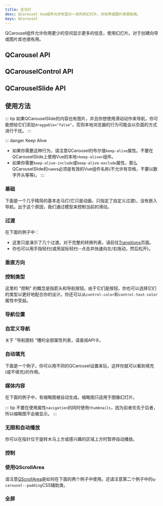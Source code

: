 ```yaml
---
title: 走马灯
desc: QCarousel Vue组件允许你显示一系列的幻灯片，对向导或图片库很有用。
keys: QCarousel
---
```


QCarousel组件允许你用更少的空间显示更多的信息，使用幻灯片。对于创建向导或图片库也很有用。

## QCarousel API

<doc-api file="QCarousel" />

## QCarouselControl API

<doc-api file="QCarouselControl" />

## QCarouselSlide API

<doc-api file="QCarouselSlide" />

## 使用方法

::: tip
如果QCarouselSlide的内容也有图片，并且你想使用滑动动作来导航，你可能想给它们添加`draggable="false"`，否则本地浏览器的行为可能会以负面的方式进行干扰。
:::

::: danger Keep Alive
* 如果你需要这种行为，请注意QCarousel的布尔值`keep-alive`属性。不要在QCarouselSlide上使用Vue的本地`<keep-alive>`组件。
* 如果你需要`keep-alive-include`或`keep-alive-exclude`属性，那么QCarouselSlide的`name`s必须是有效的Vue组件名称(不允许有空格，不要以数字开头等等)。
:::

### 基础

下面是一个几乎精简的基本走马灯(它只是动画，只指定了自定义过渡)，没有嵌入导航。出于这个原因，我们通过模型来控制当前的滑动。

<doc-example title="基础" file="QCarousel/Basic" />

### 过渡

在下面的例子中：

* 这里只是演示了几个过渡。对于完整的转换列表，请前往[Transitions](/options/transitions)页面。
* 你也可以用手指轻扫(或用鼠标轻扫--点击并快速向左/右拖动，然后松开)。

<doc-example title="过渡、底部导航、箭头和自动填充" file="QCarousel/Transitions" />

### 垂直方向

<doc-example title="垂直模式" file="QCarousel/Vertical" />

### 控制类型

这里的 "控制" 的概念是指箭头和导航按钮。由于它们是按钮，你也可以选择它们的类型以更好地配合你的设计。你还可以从`control-color`和`control-text-color`属性中受益。

<doc-example title="控制类型" file="QCarousel/ControlType" />

### 导航位置

<doc-example title="导航位置" file="QCarousel/NavigationPosition" />

### 自定义导航

关于 "导航图标 "槽的全部属性列表，请查阅API卡。

<doc-example title="自定义导航" file="QCarousel/CustomNavigation" />

### 自动填充

下面是一个例子，你可以用不同的QCarousel设置来玩，这样你就可以看到填充(或不填充)的作用。

<doc-example title="填充" file="QCarousel/AutoPadding" />

### 媒体内容

<doc-example title="图像幻灯片" file="QCarousel/ImageSlides" />

<doc-example title="多图像幻灯片" file="QCarousel/MultiImageSlides" />

<doc-example title="标题" file="QCarousel/Captions" />

<doc-example title="视频幻灯片" file="QCarousel/VideoSlides" />

在下面的例子中，有缩略图被自动生成。缩略图只适用于图像幻灯片。

<doc-example title="缩略图" file="QCarousel/Thumbnails" />

::: tip
不要在使用属性`navigation`的同时使用`thumbnails`，因为前者优先于后者，所以缩略图不会被显示。
:::

### 无限和自动播放

你可以在指针位于旋转木马上方或感兴趣的区域上方时暂停自动播放。

<doc-example title="自动播放" file="QCarousel/InfiniteAutoplay" />

### 控制

<doc-example title="控件" file="QCarousel/Controls" />

### 使用QScrollArea

请注意[QScrollArea](/vue-components/scroll-area)是如何在下面的两个例子中使用。还请注意第二个例子中的`q-carousel--padding`CSS辅助类。

<doc-example title="使用QScrollArea和padding" file="QCarousel/WithScrollareaPadding" />

<doc-example title="在整个幻灯片上使用QScrollArea" file="QCarousel/WithScrollareaFull" />

### 全屏

<doc-example title="全屏" file="QCarousel/Fullscreen" />
